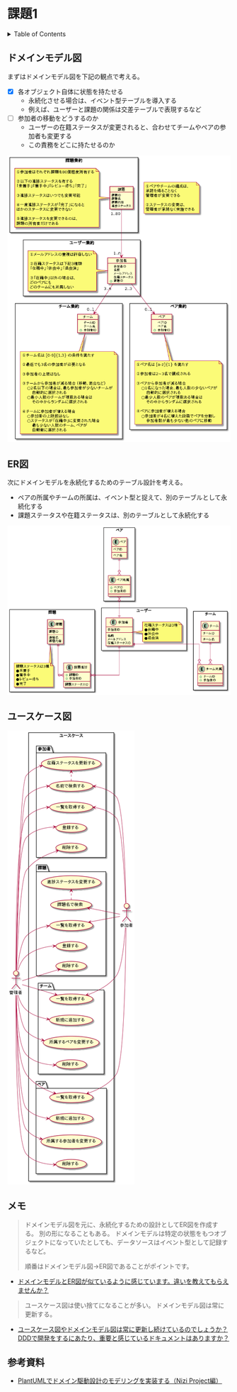 # 課題1

<!-- START doctoc generated TOC please keep comment here to allow auto update -->
<!-- DON'T EDIT THIS SECTION, INSTEAD RE-RUN doctoc TO UPDATE -->
<details>
<summary>Table of Contents</summary>

- [ドメインモデル図](#%E3%83%89%E3%83%A1%E3%82%A4%E3%83%B3%E3%83%A2%E3%83%87%E3%83%AB%E5%9B%B3)
- [ER図](#er%E5%9B%B3)
- [ユースケース図](#%E3%83%A6%E3%83%BC%E3%82%B9%E3%82%B1%E3%83%BC%E3%82%B9%E5%9B%B3)
- [メモ](#%E3%83%A1%E3%83%A2)
- [参考資料](#%E5%8F%82%E8%80%83%E8%B3%87%E6%96%99)

</details>
<!-- END doctoc generated TOC please keep comment here to allow auto update -->

## ドメインモデル図

まずはドメインモデル図を下記の観点で考える。

- [x] 各オブジェクト自体に状態を持たせる
  - 永続化させる場合は、イベント型テーブルを導入する
  - 例えば、ユーザーと課題の関係は交差テーブルで表現するなど
- [ ] 参加者の移動をどうするのか
  - ユーザーの在籍ステータスが変更されると、合わせてチームやペアの参加者も変更する
  - この責務をどこに持たせるのか

![](../assets/domainModel.png)

## ER図

次にドメインモデルを永続化するためのテーブル設計を考える。

- ペアの所属やチームの所属は、イベント型と捉えて、別のテーブルとして永続化する
- 課題ステータスや在籍ステータスは、別のテーブルとして永続化する

![](../assets/ER-v2.png)

## ユースケース図

![](../assets/UseCase.png)

## メモ

> ドメインモデル図を元に、永続化するための設計としてER図を作成する。
> 別の形になることもある。
> ドメインモデルは特定の状態をもつオブジェクトになっていたとしても、データソースはイベント型として記録するなど。
>
> 順番はドメインモデル図→ER図であることがポイントです。

- [ドメインモデルとER図が似ているように感じています。違いを教えてもらえませんか？](https://github.com/little-hands/ddd-q-and-a/issues/578)

> ユースケース図は使い捨てになることが多い。
> ドメインモデル図は常に更新する。

- [ユースケース図やドメインモデル図は常に更新し続けているのでしょうか？DDDで開発をするにあたり、重要と感じているドキュメントはありますか？](https://github.com/little-hands/ddd-q-and-a/issues/397)

## 参考資料

- [PlantUMLでドメイン駆動設計のモデリングを実装する（Nizi Project編）](https://tech.holmescloud.com/entry/2020/10/16/150605#%E3%83%89%E3%83%A1%E3%82%A4%E3%83%B3%E3%83%A2%E3%83%87%E3%83%AB%E5%9B%B3)


